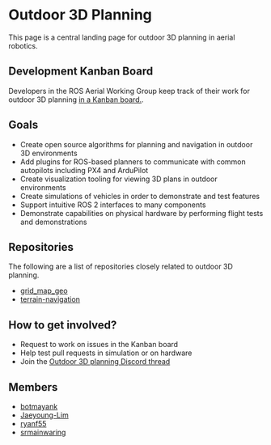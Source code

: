 # Outdoor 3D Planning

This page is a central landing page for outdoor 3D planning in aerial robotics. 

## Development Kanban Board

Developers in the ROS Aerial Working Group keep track of their work for outdoor 3D planning [in a Kanban board.](https://github.com/orgs/ROS-Aerial/projects/1/views/2).

## Goals

* Create open source algorithms for planning and navigation in outdoor 3D environments
* Add plugins for ROS-based planners to communicate with common autopilots including PX4 and ArduPilot
* Create visualization tooling for viewing 3D plans in outdoor environments
* Create simulations of vehicles in order to demonstrate and test features
* Support intuitive ROS 2 interfaces to many components
* Demonstrate capabilities on physical hardware by performing flight tests and demonstrations

## Repositories

The following are a list of repositories closely related to outdoor 3D planning.

* [grid_map_geo](https://github.com/ethz-asl/grid_map_geo)
* [terrain-navigation](https://github.com/ethz-asl/terrain-navigation)

## How to get involved?

* Request to work on issues in the Kanban board
* Help test pull requests in simulation or on hardware
* Join the [Outdoor 3D planning Discord thread](https://discord.com/channels/1077825543698927656/1166423176893440031)

## Members

[comment]: <> (Keep sorted alphabetically please)

* [botmayank](https://github.com/botmayank)
* [Jaeyoung-Lim](https://github.com/jaeyoung-lim)
* [ryanf55](https://github.com/ryanf55)
* [srmainwaring](https://github.com/srmainwaring)
